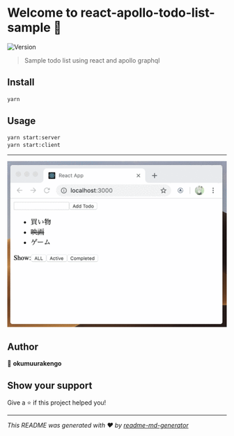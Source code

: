 # Welcome to react-apollo-todo-list-sample 👋
![Version](https://img.shields.io/badge/version-0.1.0-blue.svg?cacheSeconds=2592000)

> Sample todo list using react and apollo graphql

## Install

```sh
yarn
```

## Usage

```sh
yarn start:server
yarn start:client
```

---

![Todoリスト](https://raw.githubusercontent.com/okumurakengo/images/master/react-apollo-todo-list-sample/7WoZtWz864.gif)

## Author

👤 **okumuurakengo**


## Show your support

Give a ⭐️ if this project helped you!


***
_This README was generated with ❤️ by [readme-md-generator](https://github.com/kefranabg/readme-md-generator)_
